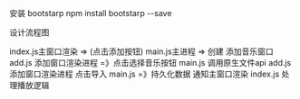 安装 bootstarp
npm install bootstarp --save

设计流程图

index.js主窗口渲染 => (点击添加按钮)
main.js主进程 => 创建 添加音乐窗口
add.js 添加窗口渲染进程 =》点击选择音乐按钮
main.js 调用原生文件api 
add.js 添加窗口渲染进程
点击导入
main.js =》持久化数据 通知主窗口渲染
index.js 处理播放逻辑 
